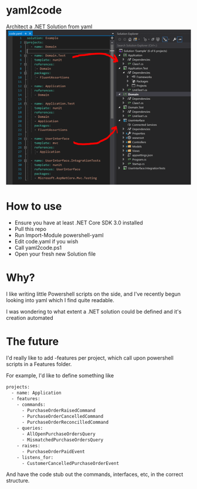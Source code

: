 # yaml2code
Architect a .NET Solution from yaml
![yaml2code](/yaml2code.png)

# How to use
- Ensure you have at least .NET Core SDK 3.0 installed
- Pull this repo
- Run Import-Module powershell-yaml
- Edit code.yaml if you wish
- Call yaml2code.ps1
- Open your fresh new Solution file

# Why?
I like writing little Powershell scripts on the side, and I've recently begun looking into yaml which I find quite readable.

I was wondering to what extent a .NET solution could be defined and it's creation automated

# The future

I'd really like to add -features per project, which call upon powershell scripts in a Features folder.

For example, I'd like to define something like
```
projects:
  - name: Application
  - features:
    - commands:
      - PurchaseOrderRaisedCommand
      - PurchaseOrderCancelledCommand
      - PurchaseOrderReconcilledCommand
    - queries:
      - AllOpenPurchaseOrdersQuery
      - MismatchedPurchaseOrdersQuery
    - raises:
      - PurchaseOrderPaidEvent
    - listens_for:
      - CustomerCancelledPurchaseOrderEvent
```

And have the code stub out the commands, interfaces, etc, in the correct structure.

